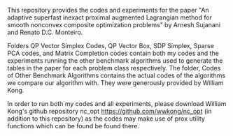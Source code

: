 This repository provides the codes and experiments for the paper "An adaptive superfast inexact proximal
augmented Lagrangian method for smooth nonconvex composite optimization problems" by Arnesh Sujanani and Renato D.C. Monteiro. 

Folders QP Vector Simplex Codes, QP Vector Box, SDP Simplex, Sparse PCA codes, and Matrix Completion codes contain both my codes
and the experiments running the other benchmark algorithms used to generate the tables in the paper for each problem class respectively. The folder,
Codes of Other Benchmark Algorithms contains the actual codes of the algorithms we compare our algorithm with. They were generously provided by William Kong.

In order to run both my codes and all experiments, please download William Kong's github repository nc_opt https://github.com/wwkong/nc_opt (in addition 
to this repository) as the codes may make use of prox utility functions which can be found be found there. 


